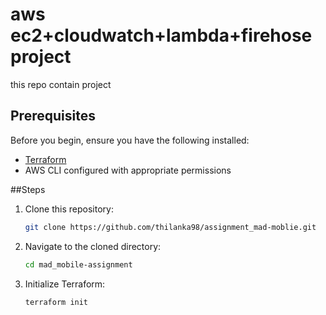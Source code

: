 # aws ec2+cloudwatch+lambda+firehose project

this repo contain project

## Prerequisites

Before you begin, ensure you have the following installed:

- [Terraform](https://www.terraform.io/downloads.html)
- AWS CLI configured with appropriate permissions

##Steps

1. Clone this repository:

   ```bash
   git clone https://github.com/thilanka98/assignment_mad-moblie.git

2. Navigate to the cloned directory:

   ```bash
   cd mad_mobile-assignment

3. Initialize Terraform:

   ```bash
   terraform init



